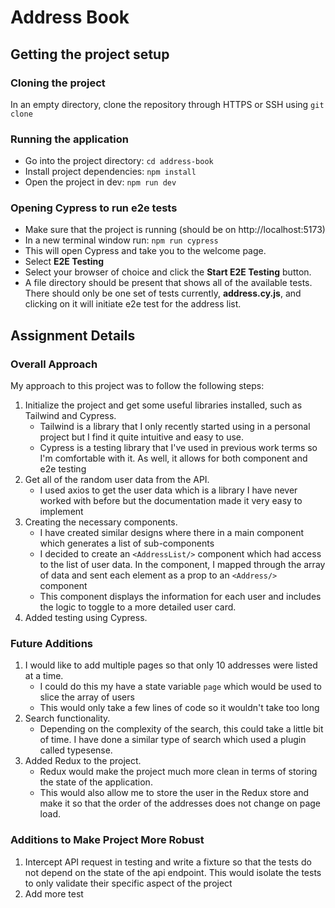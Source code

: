 # Address Book
## Getting the project setup
### Cloning the project
In an empty directory, clone the repository through HTTPS or SSH using `git clone`
### Running the application
- Go into the project directory: `cd address-book`  
- Install project dependencies: `npm install`  
- Open the project in dev: `npm run dev`
### Opening Cypress to run e2e tests
- Make sure that the project is running (should be on http://localhost:5173)  
- In a new terminal window run: `npm run cypress`  
- This will open Cypress and take you to the welcome page.
- Select **E2E Testing**  
- Select your browser of choice and click the **Start E2E Testing** button.  
- A file directory should be present that shows all of the available tests. There should only be one set of tests currently, **address.cy.js**, and clicking on it will initiate e2e test for the address list.
## Assignment Details
### Overall Approach
My approach to this project was to follow the following steps:
1. Initialize the project and get some useful libraries installed, such as Tailwind and Cypress.
   - Tailwind is a library that I only recently started using in a personal project but I find it quite intuitive and easy to use.
   - Cypress is a testing library that I've used in previous work terms so I'm comfortable with it. As well, it allows for both component and e2e testing
2. Get all of the random user data from the API.
   - I used axios to get the user data which is a library I have never worked with before but the documentation made it very easy to implement
3. Creating the necessary components.
   - I have created similar designs where there in a main component which generates a list of sub-components
   - I decided to create an `<AddressList/>` component which had access to the list of user data. In the component, I mapped through the array of data and sent each element as a prop to an `<Address/>` component
   - This component displays the information for each user and includes the logic to toggle to a more detailed user card.
4. Added testing using Cypress.
### Future Additions
1. I would like to add multiple pages so that only 10 addresses were listed at a time.
   - I could do this my have a state variable `page` which would be used to slice the array of users
   - This would only take a few lines of code so it wouldn't take too long
2. Search functionality.
   - Depending on the complexity of the search, this could take a little bit of time. I have done a similar type of search which used a plugin called typesense.
3. Added Redux to the project.
   - Redux would make the project much more clean in terms of storing the state of the application.
   - This would also allow me to store the user in the Redux store and make it so that the order of the addresses does not change on page load.
### Additions to Make Project More Robust
1. Intercept API request in testing and write a fixture so that the tests do not depend on the state of the api endpoint. This would isolate the tests to only validate their specific aspect of the project
2. Add more test
